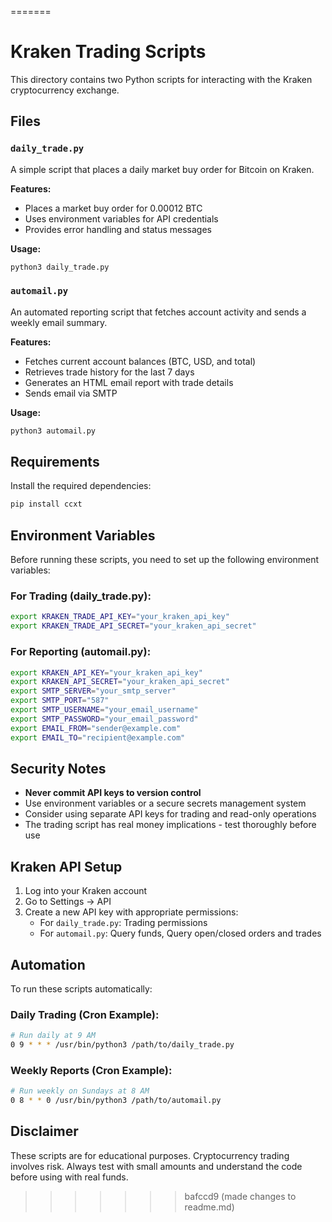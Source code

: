 =======
# Kraken Trading Scripts

This directory contains two Python scripts for interacting with the Kraken cryptocurrency exchange.

## Files

### `daily_trade.py`
A simple script that places a daily market buy order for Bitcoin on Kraken.

**Features:**
- Places a market buy order for 0.00012 BTC
- Uses environment variables for API credentials
- Provides error handling and status messages

**Usage:**
```bash
python3 daily_trade.py
```

### `automail.py`
An automated reporting script that fetches account activity and sends a weekly email summary.

**Features:**
- Fetches current account balances (BTC, USD, and total)
- Retrieves trade history for the last 7 days
- Generates an HTML email report with trade details
- Sends email via SMTP

**Usage:**
```bash
python3 automail.py
```

## Requirements

Install the required dependencies:
```bash
pip install ccxt
```

## Environment Variables

Before running these scripts, you need to set up the following environment variables:

### For Trading (daily_trade.py):
```bash
export KRAKEN_TRADE_API_KEY="your_kraken_api_key"
export KRAKEN_TRADE_API_SECRET="your_kraken_api_secret"
```

### For Reporting (automail.py):
```bash
export KRAKEN_API_KEY="your_kraken_api_key"
export KRAKEN_API_SECRET="your_kraken_api_secret"
export SMTP_SERVER="your_smtp_server"
export SMTP_PORT="587"
export SMTP_USERNAME="your_email_username"
export SMTP_PASSWORD="your_email_password"
export EMAIL_FROM="sender@example.com"
export EMAIL_TO="recipient@example.com"
```

## Security Notes

- **Never commit API keys to version control**
- Use environment variables or a secure secrets management system
- Consider using separate API keys for trading and read-only operations
- The trading script has real money implications - test thoroughly before use

## Kraken API Setup

1. Log into your Kraken account
2. Go to Settings → API
3. Create a new API key with appropriate permissions:
   - For `daily_trade.py`: Trading permissions
   - For `automail.py`: Query funds, Query open/closed orders and trades

## Automation

To run these scripts automatically:

### Daily Trading (Cron Example):
```bash
# Run daily at 9 AM
0 9 * * * /usr/bin/python3 /path/to/daily_trade.py
```

### Weekly Reports (Cron Example):
```bash
# Run weekly on Sundays at 8 AM
0 8 * * 0 /usr/bin/python3 /path/to/automail.py
```

## Disclaimer

These scripts are for educational purposes. Cryptocurrency trading involves risk. Always test with small amounts and understand the code before using with real funds. 
>>>>>>> bafccd9 (made changes to readme.md)
